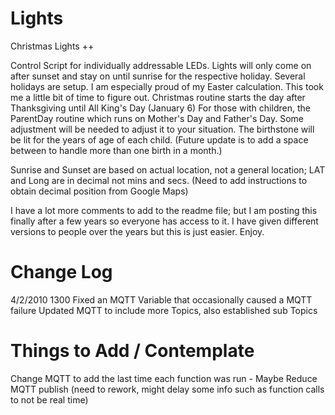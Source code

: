 # Lights
Christmas Lights ++

Control Script for individually addressable LEDs.
Lights will only come on after sunset and stay on until sunrise for the respective holiday.
Several holidays are setup.
I am especially proud of my Easter calculation.  This took me a little bit of time to figure out.
Christmas routine starts the day after Thanksgiving until All King's Day (January 6)
For those with children, the ParentDay routine which runs on Mother's Day and Father's Day.  Some adjustment will be needed to adjust it to your situation.  The birthstone will be lit for the years of age of each child. (Future update is to add a space between to handle more than one birth in a month.)

Sunrise and Sunset are based on actual location, not a general location; LAT and Long are in decimal not mins and secs.  (Need to add instructions to obtain decimal position from Google Maps)

I have a lot more comments to add to the readme file; but I am posting this finally after a few years so everyone has access to it.  I have given different versions to people over the years but this is just easier.  Enjoy.

# Change Log

4/2/2010  1300
Fixed an MQTT Variable that occasionally caused a MQTT failure
Updated MQTT to include more Topics, also established sub Topics

# Things to Add / Contemplate

Change MQTT to add the last time each function was run - Maybe
Reduce MQTT publish (need to rework, might delay some info such as function calls to not be real time)
